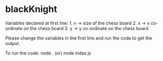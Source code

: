 # blackKnight

Variables declared at first line:
    1. n -> size of the chess board
    2. x -> x co-ordinate on the chess board
    3. y -> y co-ordinate on the chess board

Please change the variables in the first line and run the code to get the output.

To run the code: node . (or) node index.js
